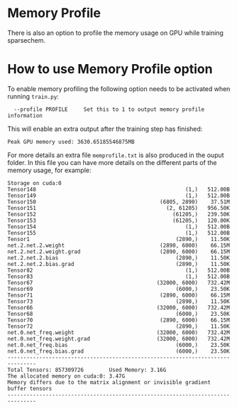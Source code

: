 # Memory Profile

There is also an option to profile the memory usage on GPU while training sparsechem. 

# How to use Memory Profile option

To enable memory profiling the following option needs to be activated when running `train.py`:

```
  --profile PROFILE     Set this to 1 to output memory profile information
```
This will enable an extra output after the training step has finished:
```
Peak GPU memory used: 3630.65185546875MB
```
For more details an extra file `memprofile.txt` is also produced in the ouput folder. In this file you can have more details on the different parts of the memory usage, for example:
```
Storage on cuda:0
Tensor148                                               (1,)   512.00B
Tensor149                                               (1,)   512.00B
Tensor150                                       (6805, 2890)    37.51M
Tensor151                                         (2, 61205)   956.50K
Tensor152                                           (61205,)   239.50K
Tensor153                                           (61205,)   120.00K
Tensor154                                               (1,)   512.00B
Tensor155                                               (1,)   512.00B
Tensor1                                              (2890,)    11.50K
net.2.net.2.weight                              (2890, 6000)    66.15M
net.2.net.2.weight.grad                         (2890, 6000)    66.15M
net.2.net.2.bias                                     (2890,)    11.50K
net.2.net.2.bias.grad                                (2890,)    11.50K
Tensor82                                                (1,)   512.00B
Tensor83                                                (1,)   512.00B
Tensor67                                       (32000, 6000)   732.42M
Tensor69                                             (6000,)    23.50K
Tensor71                                        (2890, 6000)    66.15M
Tensor73                                             (2890,)    11.50K
Tensor66                                       (32000, 6000)   732.42M
Tensor68                                             (6000,)    23.50K
Tensor70                                        (2890, 6000)    66.15M
Tensor72                                             (2890,)    11.50K
net.0.net_freq.weight                          (32000, 6000)   732.42M
net.0.net_freq.weight.grad                     (32000, 6000)   732.42M
net.0.net_freq.bias                                  (6000,)    23.50K
net.0.net_freq.bias.grad                             (6000,)    23.50K
-------------------------------------------------------------------------------
Total Tensors: 857309726        Used Memory: 3.16G
The allocated memory on cuda:0: 3.47G
Memory differs due to the matrix alignment or invisible gradient buffer tensors
-------------------------------------------------------------------------------
``` 
